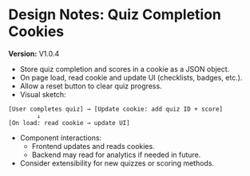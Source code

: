 # Design Notes: Quiz Completion Cookies

**Version:** V1.0.4

- Store quiz completion and scores in a cookie as a JSON object.
- On page load, read cookie and update UI (checklists, badges, etc.).
- Allow a reset button to clear quiz progress.
- Visual sketch:

```
[User completes quiz] → [Update cookie: add quiz ID + score]
        ↓
[On load: read cookie → update UI]
```

- Component interactions:
  - Frontend updates and reads cookies.
  - Backend may read for analytics if needed in future.
- Consider extensibility for new quizzes or scoring methods.
